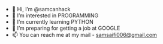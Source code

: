 - 👋 Hi, I’m @samcanhack
- 👀 I’m interested in PROGRAMMING
- 🌱 I’m currently learning PYTHON
- 💞️ I’m preparing for getting a job at GOOGLE
- 📫 You can reach me at my mail - samsaifi006@gmail.com


